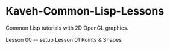 # Kaveh-Common-Lisp-Lessons

Common Lisp tutorials with 2D OpenGL graphics.

Lesson 00 -- setup
Lesson 01 Points & Shapes
